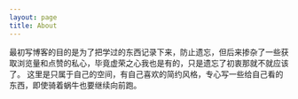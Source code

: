 ```yaml
---
layout: page
title: About
---
```


最初写博客的目的是为了把学过的东西记录下来，防止遗忘，但后来掺杂了一些获取浏览量和点赞的私心，毕竟虚荣之心我也是有的，只是遗忘了初衷那就不就应该了。
这里是只属于自己的空间，有自己喜欢的简约风格，专心写一些给自己看的东西，即使骑着蜗牛也要继续向前跑。

